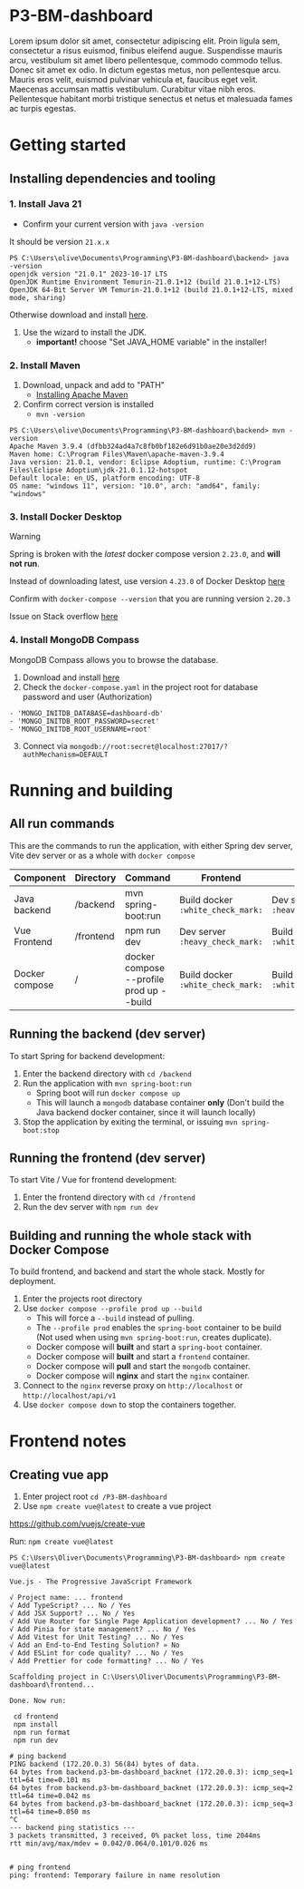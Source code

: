 # P3-BM-dashboard
Lorem ipsum dolor sit amet, consectetur adipiscing elit. Proin ligula sem, consectetur a risus euismod, finibus eleifend augue. Suspendisse mauris arcu, vestibulum sit amet libero pellentesque, commodo commodo tellus. Donec sit amet ex odio. In dictum egestas metus, non pellentesque arcu. Mauris eros velit, euismod pulvinar vehicula et, faucibus eget velit. Maecenas accumsan mattis vestibulum. Curabitur vitae nibh eros. Pellentesque habitant morbi tristique senectus et netus et malesuada fames ac turpis egestas. 

# Getting started
## Installing dependencies and tooling

### 1. Install Java 21
- Confirm your current version with `java -version`

It should be version ``21.x.x``
```
PS C:\Users\olive\Documents\Programming\P3-BM-dashboard\backend> java -version
openjdk version "21.0.1" 2023-10-17 LTS
OpenJDK Runtime Environment Temurin-21.0.1+12 (build 21.0.1+12-LTS)
OpenJDK 64-Bit Server VM Temurin-21.0.1+12 (build 21.0.1+12-LTS, mixed mode, sharing)
```

Otherwise download and install [here](https://github.com/adoptium/temurin21-binaries/releases/download/jdk-21.0.1+12/OpenJDK21U-jdk_x64_windows_hotspot_21.0.1_12.msi).

1. Use the wizard to install the JDK.
   - **important!** choose "Set JAVA_HOME variable" in the installer!

### 2. Install Maven
1. Download, unpack and add to "PATH"
   - [Installing Apache Maven](https://maven.apache.org/install.html)
2. Confirm correct version is installed
   - `mvn -version`

```
PS C:\Users\olive\Documents\Programming\P3-BM-dashboard\backend> mvn -version
Apache Maven 3.9.4 (dfbb324ad4a7c8fb0bf182e6d91b0ae20e3d2dd9)
Maven home: C:\Program Files\Maven\apache-maven-3.9.4
Java version: 21.0.1, vendor: Eclipse Adoptium, runtime: C:\Program Files\Eclipse Adoptium\jdk-21.0.1.12-hotspot
Default locale: en_US, platform encoding: UTF-8
OS name: "windows 11", version: "10.0", arch: "amd64", family: "windows"
```

### 3. Install Docker Desktop

> [!WARNING]
> Spring is broken with the *latest* docker compose version ``2.23.0``, and **will not run**.
> 
> Instead of downloading latest, use version `4.23.0` of Docker Desktop [here](https://docs.docker.com/desktop/release-notes/#4230)
> 
> Confirm with `docker-compose --version` that you are running version `2.20.3`
> 
> Issue on Stack overflow [here](https://stackoverflow.com/questions/77385146/springboot-docker-error-cannot-invoke-dockercliinspectresponse-hostconfig-b)

### 4. Install MongoDB Compass
MongoDB Compass allows you to browse the database.

1. Download and install [here](https://www.mongodb.com/products/tools/compass)
2. Check the `docker-compose.yaml` in the project root for database password and user (Authorization)
```
- 'MONGO_INITDB_DATABASE=dashboard-db'
- 'MONGO_INITDB_ROOT_PASSWORD=secret'
- 'MONGO_INITDB_ROOT_USERNAME=root'
```
3. Connect via `mongodb://root:secret@localhost:27017/?authMechanism=DEFAULT`

# Running and building

## All run commands
This are the commands to run the application, with either Spring dev server, Vite dev server or as a whole with `docker compose`

| Component      | Directory | Command                                  | Frontend                          | Backend                           | Database                        | Nginx                           |
| -------------- | --------- | ---------------------------------------- | --------------------------------- | --------------------------------- | ------------------------------- | ------------------------------- |
| Java backend   | /backend  | mvn spring-boot:run                      | Build docker `:white_check_mark:` | Dev server `:heavy_check_mark:`   | Run docker `:white_check_mark:` | Run docker `:white_check_mark:` |
| Vue Frontend   | /frontend | npm run dev                              | Dev server `:heavy_check_mark:`   | Build docker `:white_check_mark:` | Run docker `:white_check_mark:` | Run docker `:white_check_mark:` |
| Docker compose | /         | docker compose --profile prod up --build | Build docker `:white_check_mark:` | Build docker `:white_check_mark:` | Run docker `:white_check_mark:` | Run docker `:white_check_mark:` |

## Running the backend (dev server)
To start Spring for backend development:

1. Enter the backend directory with `cd /backend`
2. Run the application with `mvn spring-boot:run`
   - Spring boot will run ``docker compose up``
   - This will launch a `mongodb` database container **only** (Don't build the Java backend docker container, since it will launch locally)
3. Stop the application by exiting the terminal, or issuing `mvn spring-boot:stop`

## Running the frontend (dev server)
To start Vite / Vue for frontend development:

1. Enter the frontend directory with `cd /frontend`
2. Run the dev server with `npm run dev`

## Building and running the whole stack with Docker Compose
To build frontend, and backend and start the whole stack. Mostly for deployment.

1. Enter the projects root directory
2. Use `docker compose --profile prod up --build`
   - This will force a `--build` instead of pulling.
   - The `--profile prod` enables the `spring-boot` container to be build (Not used when using `mvn spring-boot:run`, creates duplicate).
   - Docker compose will **built** and start a `spring-boot` container.
   - Docker compose will **built** and start a `frontend` container.
   - Docker compose will **pull** and start the `mongodb` container.
   - Docker compose will **nginx** and start the `nginx` container.
3. Connect to the `nginx` reverse proxy on `http://localhost` or `http://localhost/api/v1`
3. Use `docker compose down` to stop the containers together.




# Frontend notes

## Creating vue app

1. Enter project root `cd /P3-BM-dashboard`
2. Use `npm create vue@latest` to create a vue project

https://github.com/vuejs/create-vue

Run:
 `npm create vue@latest`

 ```
 PS C:\Users\Oliver\Documents\Programming\P3-BM-dashboard> npm create vue@latest

 Vue.js - The Progressive JavaScript Framework

√ Project name: ... frontend
√ Add TypeScript? ... No / Yes
√ Add JSX Support? ... No / Yes
√ Add Vue Router for Single Page Application development? ... No / Yes
√ Add Pinia for state management? ... No / Yes
√ Add Vitest for Unit Testing? ... No / Yes
√ Add an End-to-End Testing Solution? » No
√ Add ESLint for code quality? ... No / Yes
√ Add Prettier for code formatting? ... No / Yes

Scaffolding project in C:\Users\Oliver\Documents\Programming\P3-BM-dashboard\frontend...

Done. Now run:

  cd frontend
  npm install
  npm run format
  npm run dev
 ```


 ```
# ping backend
PING backend (172.20.0.3) 56(84) bytes of data.
64 bytes from backend.p3-bm-dashboard_backnet (172.20.0.3): icmp_seq=1 ttl=64 time=0.101 ms
64 bytes from backend.p3-bm-dashboard_backnet (172.20.0.3): icmp_seq=2 ttl=64 time=0.042 ms
64 bytes from backend.p3-bm-dashboard_backnet (172.20.0.3): icmp_seq=3 ttl=64 time=0.050 ms
^C
--- backend ping statistics ---
3 packets transmitted, 3 received, 0% packet loss, time 2044ms
rtt min/avg/max/mdev = 0.042/0.064/0.101/0.026 ms


# ping frontend
ping: frontend: Temporary failure in name resolution
 ```